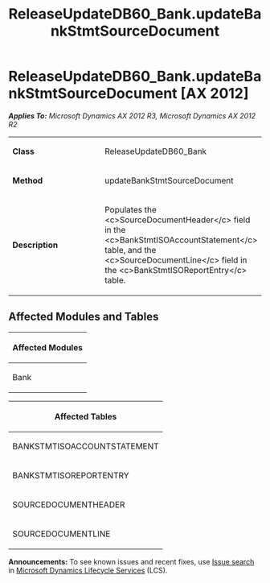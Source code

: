 ﻿---
title: ReleaseUpdateDB60_Bank.updateBankStmtSourceDocument
TOCTitle: ReleaseUpdateDB60_Bank.updateBankStmtSourceDocument
ms:assetid: 889f2a00-890c-29d6-e6db-90f2a4765e6e
ms:mtpsurl: https://msdn.microsoft.com/en-us/library/JJ736368(v=AX.60)
ms:contentKeyID: 49709558
ms.date: 05/18/2015
mtps_version: v=AX.60
---

# ReleaseUpdateDB60\_Bank.updateBankStmtSourceDocument [AX 2012]


_**Applies To:** Microsoft Dynamics AX 2012 R3, Microsoft Dynamics AX 2012 R2_

<table>
<colgroup>
<col style="width: 50%" />
<col style="width: 50%" />
</colgroup>
<tbody>
<tr class="odd">
<td><p><strong>Class</strong></p></td>
<td><p>ReleaseUpdateDB60_Bank</p></td>
</tr>
<tr class="even">
<td><p><strong>Method</strong></p></td>
<td><p>updateBankStmtSourceDocument</p></td>
</tr>
<tr class="odd">
<td><p><strong>Description</strong></p></td>
<td><p>Populates the &lt;c&gt;SourceDocumentHeader&lt;/c&gt; field in the &lt;c&gt;BankStmtISOAccountStatement&lt;/c&gt; table, and the &lt;c&gt;SourceDocumentLine&lt;/c&gt; field in the &lt;c&gt;BankStmtISOReportEntry&lt;/c&gt; table.</p></td>
</tr>
</tbody>
</table>


## Affected Modules and Tables

<table>
<colgroup>
<col style="width: 100%" />
</colgroup>
<thead>
<tr class="header">
<th><p>Affected Modules</p></th>
</tr>
</thead>
<tbody>
<tr class="odd">
<td><p>Bank</p></td>
</tr>
</tbody>
</table>


<table>
<colgroup>
<col style="width: 100%" />
</colgroup>
<thead>
<tr class="header">
<th><p>Affected Tables</p></th>
</tr>
</thead>
<tbody>
<tr class="odd">
<td><p>BANKSTMTISOACCOUNTSTATEMENT</p></td>
</tr>
<tr class="even">
<td><p>BANKSTMTISOREPORTENTRY</p></td>
</tr>
<tr class="odd">
<td><p>SOURCEDOCUMENTHEADER</p></td>
</tr>
<tr class="even">
<td><p>SOURCEDOCUMENTLINE</p></td>
</tr>
</tbody>
</table>

  
**Announcements:** To see known issues and recent fixes, use [Issue search](http://go.microsoft.com/fwlink/?linkid=389258) in [Microsoft Dynamics Lifecycle Services](http://go.microsoft.com/fwlink/?linkid=306505) (LCS).

